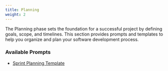 ```yaml
---
title: Planning
weight: 2
---
```


The Planning phase sets the foundation for a successful project by defining goals, scope, and timelines. This section provides prompts and templates to help you organize and plan your software development process.


### Available Prompts

- [Sprint Planning Template](sprint_planning_template_68b968c7a7090f3d152e5ab2_20250911_145737/)
